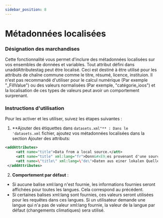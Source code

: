 ```yaml
---
sidebar_position: 8
---
```

# Métadonnées localisées

### Désignation des marchandises
Cette fonctionnalité vous permet d'inclure des métadonnées localisées sur vos ensembles de données et variables. Tout attribut défini dans unaddAttributestag peut être localisé. Ceci est destiné à être utilisé pour les attributs de chaîne commune comme le titre, résumé, licence, instituion. Il n'est pas recommandé d'utiliser pour le calcul numérique (Par exemple "_FillValue") ou des valeurs normalisées (Par exemple, "catégorie_ioos") et la localisation de ces types de valeurs peut avoir un comportement surprenant.

### Instructions d'utilisation
Pour les activer et les utiliser, suivez les étapes suivantes :

1.  **Ajouter des étiquettes dans `datasets.xml"** :
Dans le 'datasets.xml` fichier, ajoutez vos métadonnées localisées dans la section Ajouter des attributs:
   ```xml
   <addAttributes>
        <att name="title">Data from a local source.</att>
        <att name="title" xml:lang="fr">Donn&#xE9;es provenant d'une source locale.</att>
        <att name=\"title\" xml:lang=\"de\">Daten aus einer lokalen Quelle.</att>
    </addAttributes>
   ```

2.  **Comportement par défaut** :
   - Si aucune balise xml:lang n'est fournie, les informations fournies seront affichées pour toutes les langues. Cela correspond au précédent.
   - Si certaines balises xml:lang sont fournies, ces valeurs seront utilisées pour les requêtes dans ces langues. Si un utilisateur demande une langue qui n'a pas de valeur xml:lang fournie, la valeur de la langue par défaut (changements climatiques) sera utilisé.
